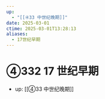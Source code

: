 ```yaml
---
up:
  - "[[④33 中世纪晚期]]"
date: 2025-03-01
ctime: 2025-03-01T13:28:13
aliases:
  - 17世纪早期
---
```


# ④332 17 世纪早期

- up: [[④33 中世纪晚期]]
